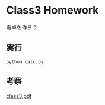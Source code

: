 # Class3 Homework
電卓を作ろう

## 実行
```
python calc.py
```
## 考察
[class3.pdf](https://github.com/koomin-1122/STEP/new/main/class3/class3.pdf)

